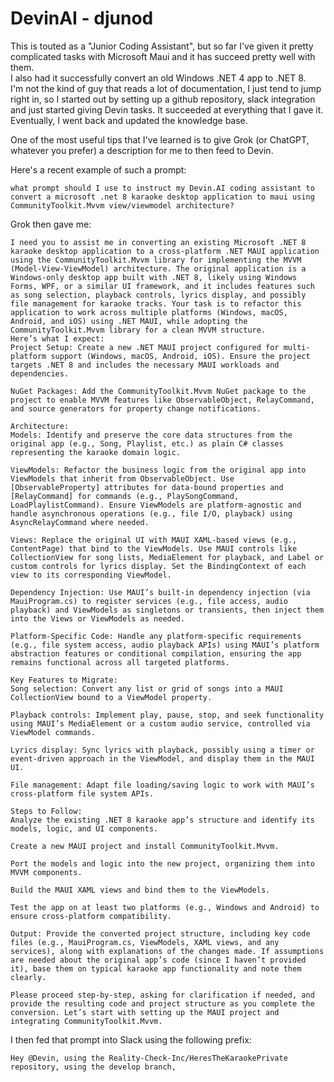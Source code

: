 # DevinAI - djunod

This is touted as a "Junior Coding Assistant", but so far I've given it pretty complicated tasks with Microsoft Maui and it has succeed pretty well with them.  
I also had it successfully convert an old Windows .NET 4 app to .NET 8.  
I'm not the kind of guy that reads a lot of documentation, I just tend to jump right in, so I started out by setting up a github repository, slack integration
and just started giving Devin tasks.  It succeeded at everything that I gave it.  Eventually, I went back and updated the knowledge base.

One of the most useful tips that I've learned is to give Grok (or ChatGPT, whatever you prefer) a description for me to then feed to Devin.

Here's a recent example of such a prompt:

```
what prompt should I use to instruct my Devin.AI coding assistant to convert a microsoft .net 8 karaoke desktop application to maui using CommunityToolkit.Mvvm view/viewmodel architecture?
```

Grok then gave me:

```
I need you to assist me in converting an existing Microsoft .NET 8 karaoke desktop application to a cross-platform .NET MAUI application using the CommunityToolkit.Mvvm library for implementing the MVVM (Model-View-ViewModel) architecture. The original application is a Windows-only desktop app built with .NET 8, likely using Windows Forms, WPF, or a similar UI framework, and it includes features such as song selection, playback controls, lyrics display, and possibly file management for karaoke tracks. Your task is to refactor this application to work across multiple platforms (Windows, macOS, Android, and iOS) using .NET MAUI, while adopting the CommunityToolkit.Mvvm library for a clean MVVM structure.
Here’s what I expect:
Project Setup: Create a new .NET MAUI project configured for multi-platform support (Windows, macOS, Android, iOS). Ensure the project targets .NET 8 and includes the necessary MAUI workloads and dependencies.

NuGet Packages: Add the CommunityToolkit.Mvvm NuGet package to the project to enable MVVM features like ObservableObject, RelayCommand, and source generators for property change notifications.

Architecture:
Models: Identify and preserve the core data structures from the original app (e.g., Song, Playlist, etc.) as plain C# classes representing the karaoke domain logic.

ViewModels: Refactor the business logic from the original app into ViewModels that inherit from ObservableObject. Use [ObservableProperty] attributes for data-bound properties and [RelayCommand] for commands (e.g., PlaySongCommand, LoadPlaylistCommand). Ensure ViewModels are platform-agnostic and handle asynchronous operations (e.g., file I/O, playback) using AsyncRelayCommand where needed.

Views: Replace the original UI with MAUI XAML-based views (e.g., ContentPage) that bind to the ViewModels. Use MAUI controls like CollectionView for song lists, MediaElement for playback, and Label or custom controls for lyrics display. Set the BindingContext of each view to its corresponding ViewModel.

Dependency Injection: Use MAUI’s built-in dependency injection (via MauiProgram.cs) to register services (e.g., file access, audio playback) and ViewModels as singletons or transients, then inject them into the Views or ViewModels as needed.

Platform-Specific Code: Handle any platform-specific requirements (e.g., file system access, audio playback APIs) using MAUI’s platform abstraction features or conditional compilation, ensuring the app remains functional across all targeted platforms.

Key Features to Migrate:
Song selection: Convert any list or grid of songs into a MAUI CollectionView bound to a ViewModel property.

Playback controls: Implement play, pause, stop, and seek functionality using MAUI’s MediaElement or a custom audio service, controlled via ViewModel commands.

Lyrics display: Sync lyrics with playback, possibly using a timer or event-driven approach in the ViewModel, and display them in the MAUI UI.

File management: Adapt file loading/saving logic to work with MAUI’s cross-platform file system APIs.

Steps to Follow:
Analyze the existing .NET 8 karaoke app’s structure and identify its models, logic, and UI components.

Create a new MAUI project and install CommunityToolkit.Mvvm.

Port the models and logic into the new project, organizing them into MVVM components.

Build the MAUI XAML views and bind them to the ViewModels.

Test the app on at least two platforms (e.g., Windows and Android) to ensure cross-platform compatibility.

Output: Provide the converted project structure, including key code files (e.g., MauiProgram.cs, ViewModels, XAML views, and any services), along with explanations of the changes made. If assumptions are needed about the original app’s code (since I haven’t provided it), base them on typical karaoke app functionality and note them clearly.

Please proceed step-by-step, asking for clarification if needed, and provide the resulting code and project structure as you complete the conversion. Let’s start with setting up the MAUI project and integrating CommunityToolkit.Mvvm.
```

I then fed that prompt into Slack using the following prefix:

```
Hey @Devin, using the Reality-Check-Inc/HeresTheKaraokePrivate repository, using the develop branch,
```
